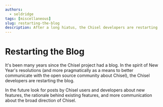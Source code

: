 ```yaml
---
authors:
  - seldridge
tags: [miscellaneous]
slug: restarting-the-blog
description: After a long hiatus, the Chisel developers are restarting the Chisel blog.
---
```


# Restarting the Blog

It's been many years since the Chisel project had a blog.  In the spirit of New
Year's resolutions (and more pragmatically as a means to better communicate with
the open source community about Chisel), the Chisel developers are restarting
the blog.

In the future look for posts by Chisel users and developers about new features,
the rationale behind existing features, and more communication about the broad
direction of Chisel.
